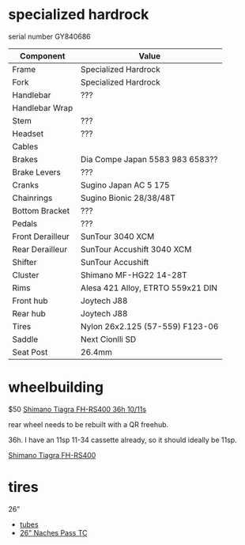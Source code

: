 # specialized hardrock

serial number GY840686


| Component | Value |
| --------- | ----- |
| Frame | Specialized Hardrock
| Fork | Specialized Hardrock
| Handlebar | ??? |
| Handlebar Wrap | |
| Stem | ??? |
| Headset | ??? |
| Cables | |
| Brakes | Dia Compe Japan 5583 983 6583?? |
| Brake Levers | ??? |
| Cranks | Sugino Japan AC 5 175 |
| Chainrings | Sugino Bionic 28/38/48T |
| Bottom Bracket | ??? |
| Pedals | ??? |
| Front Derailleur | SunTour 3040 XCM |
| Rear Derailleur | SunTour Accushift 3040 XCM |
| Shifter | SunTour Accushift |
| Cluster | Shimano MF-HG22 14-28T |
| Rims | Alesa 421 Alloy, ETRTO 559x21 DIN |
| Front hub | Joytech J88 |
| Rear hub | Joytech J88 |
| Tires | Nylon 26x2.125 (57-559) F123-06 |
| Saddle | Next Cionlli SD |
| Seat Post | 26.4mm |

# wheelbuilding

$50 [Shimano Tiagra FH-RS400 36h 10/11s](https://bike.shimano.com/en-EU/product/component/tiagra-4700/FH-RS400.html)

rear wheel needs to be rebuilt with a QR freehub.

36h. I have an 11sp 11-34 cassette already, so it should ideally be 11sp.

[Shimano Tiagra FH-RS400](https://bike.shimano.com/en-EU/product/component/tiagra-4700/FH-RS400.html)


# tires
26"
* [tubes](https://www.renehersecycles.com/shop/components/tires/650b/schwalbe-tubes-for-650b-tires/)
* [26" Naches Pass TC](https://www.renehersecycles.com/shop/components/tires/26-inch/26x18-naches-pass/)

